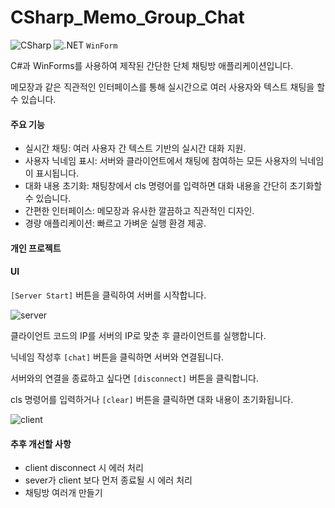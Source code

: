 # CSharp_Memo_Group_Chat
![CSharp](https://camo.githubusercontent.com/16113eb52d90f59b94c5c47d0a7937d2765f9a2a21853e76a6a82234397b6e33/68747470733a2f2f696d672e736869656c64732e696f2f62616467652f4353686172702d3643343746463f7374796c653d666c6174266c6f676f3d43706c7573706c7573266c6f676f436f6c6f723d7768697465)
![.NET](https://img.shields.io/badge/.NET-5C2D91?style=flat&logo=.net&logoColor=white)
<code>WinForm</code>

C#과 WinForms를 사용하여 제작된 간단한 단체 채팅방 애플리케이션입니다.

메모장과 같은 직관적인 인터페이스를 통해 실시간으로 여러 사용자와 텍스트 채팅을 할 수 있습니다.


#### 주요 기능
- 실시간 채팅: 여러 사용자 간 텍스트 기반의 실시간 대화 지원.
- 사용자 닉네임 표시: 서버와 클라이언트에서 채팅에 참여하는 모든 사용자의 닉네임이 표시됩니다.
- 대화 내용 초기화: 채팅창에서 cls 명령어를 입력하면 대화 내용을 간단히 초기화할 수 있습니다.
- 간편한 인터페이스: 메모장과 유사한 깔끔하고 직관적인 디자인.
- 경량 애플리케이션: 빠르고 가벼운 실행 환경 제공.


#### 개인 프로젝트


#### UI
<code>[Server Start]</code> 버튼을 클릭하여 서버를 시작합니다.

![server](https://github.com/user-attachments/assets/3e00c29f-da30-41f7-a59f-5d7fba567c18)

클라이언트 코드의 IP를 서버의 IP로 맞춘 후 클라이언트를 실행합니다.

닉네임 작성후 <code>[chat]</code> 버튼을 클릭하면 서버와 연결됩니다.

서버와의 연결을 종료하고 싶다면 <code>[disconnect]</code> 버튼을 클릭합니다.

cls 명령어를 입력하거나 <code>[clear]</code> 버튼을 클릭하면 대화 내용이 초기화됩니다.

![client](https://github.com/user-attachments/assets/ea22f0a2-f1b7-4618-b088-9097efd7c3d2)


#### 추후 개선할 사항
- client disconnect 시 에러 처리
- sever가 client 보다 먼저 종료될 시 에러 처리
- 채팅방 여러개 만들기


